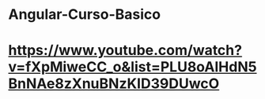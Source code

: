 # Angular-Curso-Basico
# https://www.youtube.com/watch?v=fXpMiweCC_o&list=PLU8oAlHdN5BnNAe8zXnuBNzKID39DUwcO
